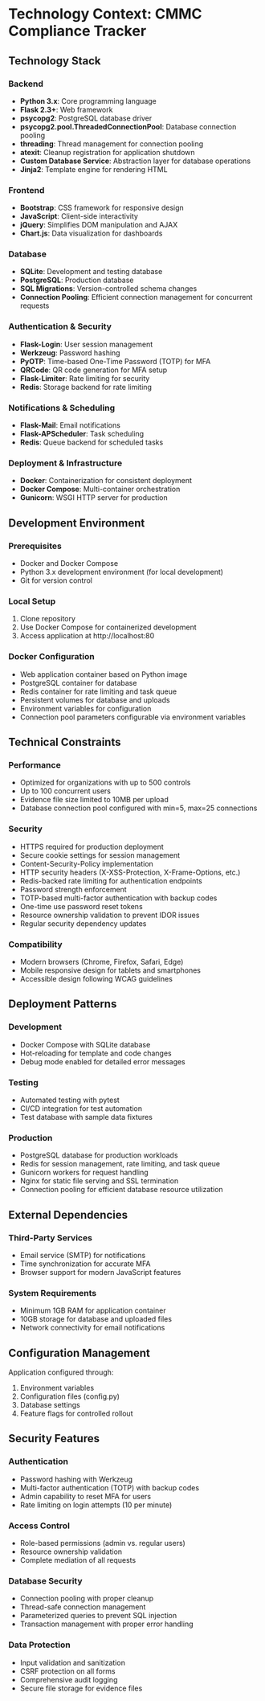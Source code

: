 # Technology Context: CMMC Compliance Tracker

## Technology Stack

### Backend
- **Python 3.x**: Core programming language
- **Flask 2.3+**: Web framework
- **psycopg2**: PostgreSQL database driver
- **psycopg2.pool.ThreadedConnectionPool**: Database connection pooling
- **threading**: Thread management for connection pooling
- **atexit**: Cleanup registration for application shutdown
- **Custom Database Service**: Abstraction layer for database operations
- **Jinja2**: Template engine for rendering HTML

### Frontend
- **Bootstrap**: CSS framework for responsive design
- **JavaScript**: Client-side interactivity
- **jQuery**: Simplifies DOM manipulation and AJAX
- **Chart.js**: Data visualization for dashboards

### Database
- **SQLite**: Development and testing database
- **PostgreSQL**: Production database
- **SQL Migrations**: Version-controlled schema changes
- **Connection Pooling**: Efficient connection management for concurrent requests

### Authentication & Security
- **Flask-Login**: User session management
- **Werkzeug**: Password hashing
- **PyOTP**: Time-based One-Time Password (TOTP) for MFA
- **QRCode**: QR code generation for MFA setup
- **Flask-Limiter**: Rate limiting for security
- **Redis**: Storage backend for rate limiting

### Notifications & Scheduling
- **Flask-Mail**: Email notifications
- **Flask-APScheduler**: Task scheduling
- **Redis**: Queue backend for scheduled tasks

### Deployment & Infrastructure
- **Docker**: Containerization for consistent deployment
- **Docker Compose**: Multi-container orchestration
- **Gunicorn**: WSGI HTTP server for production

## Development Environment

### Prerequisites
- Docker and Docker Compose
- Python 3.x development environment (for local development)
- Git for version control

### Local Setup
1. Clone repository
2. Use Docker Compose for containerized development
3. Access application at http://localhost:80

### Docker Configuration
- Web application container based on Python image
- PostgreSQL container for database
- Redis container for rate limiting and task queue
- Persistent volumes for database and uploads
- Environment variables for configuration
- Connection pool parameters configurable via environment variables

## Technical Constraints

### Performance
- Optimized for organizations with up to 500 controls
- Up to 100 concurrent users
- Evidence file size limited to 10MB per upload
- Database connection pool configured with min=5, max=25 connections

### Security
- HTTPS required for production deployment
- Secure cookie settings for session management
- Content-Security-Policy implementation
- HTTP security headers (X-XSS-Protection, X-Frame-Options, etc.)
- Redis-backed rate limiting for authentication endpoints
- Password strength enforcement
- TOTP-based multi-factor authentication with backup codes
- One-time use password reset tokens
- Resource ownership validation to prevent IDOR issues
- Regular security dependency updates

### Compatibility
- Modern browsers (Chrome, Firefox, Safari, Edge)
- Mobile responsive design for tablets and smartphones
- Accessible design following WCAG guidelines

## Deployment Patterns

### Development
- Docker Compose with SQLite database
- Hot-reloading for template and code changes
- Debug mode enabled for detailed error messages

### Testing
- Automated testing with pytest
- CI/CD integration for test automation
- Test database with sample data fixtures

### Production
- PostgreSQL database for production workloads
- Redis for session management, rate limiting, and task queue
- Gunicorn workers for request handling
- Nginx for static file serving and SSL termination
- Connection pooling for efficient database resource utilization

## External Dependencies

### Third-Party Services
- Email service (SMTP) for notifications
- Time synchronization for accurate MFA
- Browser support for modern JavaScript features

### System Requirements
- Minimum 1GB RAM for application container
- 10GB storage for database and uploaded files
- Network connectivity for email notifications

## Configuration Management

Application configured through:
1. Environment variables
2. Configuration files (config.py)
3. Database settings
4. Feature flags for controlled rollout

## Security Features

### Authentication
- Password hashing with Werkzeug
- Multi-factor authentication (TOTP) with backup codes
- Admin capability to reset MFA for users
- Rate limiting on login attempts (10 per minute)

### Access Control
- Role-based permissions (admin vs. regular users)
- Resource ownership validation
- Complete mediation of all requests

### Database Security
- Connection pooling with proper cleanup
- Thread-safe connection management
- Parameterized queries to prevent SQL injection
- Transaction management with proper error handling

### Data Protection
- Input validation and sanitization
- CSRF protection on all forms
- Comprehensive audit logging
- Secure file storage for evidence files 